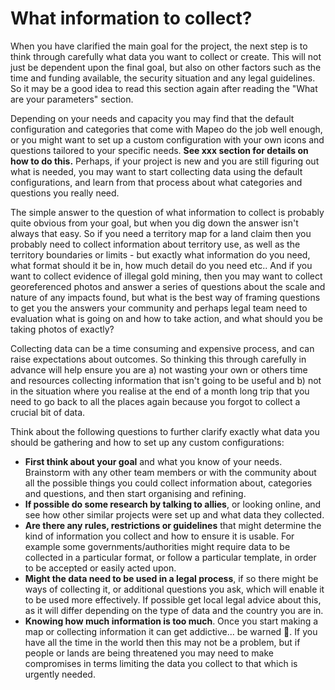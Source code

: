 # What information to collect?

When you have clarified the main goal for the project, the next step is to think through carefully what data you want to collect or create. This will not just be dependent upon the final goal, but also on other factors such as the time and funding available, the security situation and any legal guidelines. So it may be a good idea to read this section again after reading the "What are your parameters" section.

Depending on your needs and capacity you may find that the default configuration and categories that come with Mapeo do the job well enough, or you might want to set up a custom configuration with your own icons and questions tailored to your specific needs. **See xxx section for details on how to do this.** Perhaps, if your project is new and you are still figuring out what is needed, you may want to start collecting data using the default configurations, and learn from that process about what categories and questions you really need.

The simple answer to the question of what information to collect is probably quite obvious from your goal, but when you dig down the answer isn't always that easy. So if you need a territory map for a land claim then you probably need to collect information about territory use, as well as the territory boundaries or limits - but exactly what information do you need, what format should it be in, how much detail do you need etc.. And if you want to collect evidence of illegal gold mining, then you may want to collect georeferenced photos and answer a series of questions about the scale and nature of any impacts found, but what is the best way of framing questions to get you the answers your community and perhaps legal team need to evaluation what is going on and how to take action, and what should you be taking photos of exactly?

Collecting data can be a time consuming and expensive process, and can raise expectations about outcomes. So thinking this through carefully in advance will help ensure you are a\) not wasting your own or others time and resources collecting information that isn't going to be useful and b\) not in the situation where you realise at the end of a month long trip that you need to go back to all the places again because you forgot to collect a crucial bit of data.

Think about the following questions to further clarify exactly what data you should be gathering and how to set up any custom configurations:

* **First think about your goal** and what you know of your needs. Brainstorm with any other team members or with the community about all the possible things you could collect information about, categories and questions, and then start organising and refining.
* **If possible do some research by talking to allies**, or looking online, and see how other similar projects were set up and what data they collected.
* **Are there any rules, restrictions or guidelines** that might determine the kind of information you collect and how to ensure it is usable. For example some governments/authorities might require data to be collected in a particular format, or follow a particular template, in order to be accepted or easily acted upon.
* **Might the data need to be used in a legal process**, if so there might be ways of collecting it, or additional questions you ask, which will enable it to be used more effectively. If possible get local legal advice about this, as it will differ depending on the type of data and the country you are in.
* **Knowing how much information is too much**. Once you start making a map or collecting information it can get addictive... be warned 🙂. If you have all the time in the world then this may not be a problem, but if people or lands are being threatened you may need to make compromises in terms limiting the data you collect to that which is urgently needed. 



